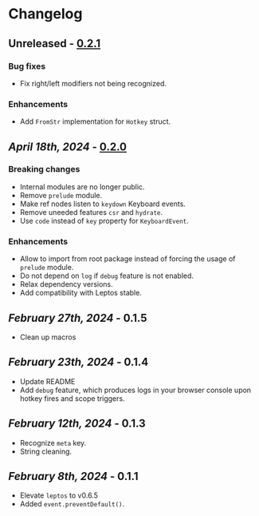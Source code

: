 # Changelog

## Unreleased - [0.2.1]

### Bug fixes

- Fix right/left modifiers not being recognized.

### Enhancements

- Add `FromStr` implementation for `Hotkey` struct.

## _April 18th, 2024_ - [0.2.0]

### Breaking changes

- Internal modules are no longer public.
- Remove `prelude` module.
- Make ref nodes listen to `keydown` Keyboard events.
- Remove uneeded features `csr` and `hydrate`.
- Use `code` instead of `key` property for `KeyboardEvent`.

### Enhancements

- Allow to import from root package instead of forcing the usage of `prelude` module.
- Do not depend on `log` if `debug` feature is not enabled.
- Relax dependency versions.
- Add compatibility with Leptos stable.

## _February 27th, 2024_ - 0.1.5

- Clean up macros

## _February 23th, 2024_ - 0.1.4

- Update README
- Add `debug` feature, which produces logs in your browser console upon hotkey fires and scope triggers.

## _February 12th, 2024_ - 0.1.3

- Recognize `meta` key.
- String cleaning.

## _February 8th, 2024_ - 0.1.1

- Elevate `leptos` to v0.6.5
- Added `event.preventDefault()`.

[0.2.1]: https://github.com/gaucho-labs/leptos-hotkeys/compare/v0.2.0...main
[0.2.0]: https://github.com/gaucho-labs/leptos-hotkeys/compare/b83afc96...v0.2.0